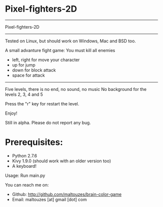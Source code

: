 # Pixel-fighters-2D

******
Pixel-fighters-2D
******
Tested on Linux, but should work on Windows, Mac and BSD too.

A small advanture fight game: You must kill all enemies
- left, right for move your character
- up for jump
- down for block attack
- space for attack

******
Five levels, there is no end, no sound, no music
No background for the levels 2, 3, 4 and 5

Press the "r" key for restart the level.

Enjoy!

Still in alpha. Please do not report any bug.

# Prerequisites:
* Python 2.7.6
* Kivy 1.9.0 (should work with an older version too)
* A keyboard!

Usage:
Run main.py

You can reach me on:
* Github: http://github.com/maltouzes/brain-color-game
* Email: maltouzes [at] gmail [dot] com
